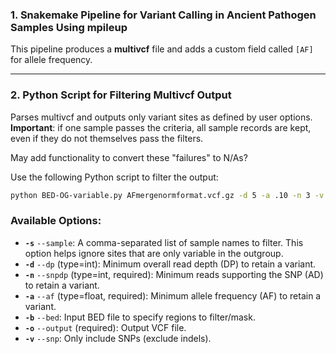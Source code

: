 ### 1. Snakemake Pipeline for Variant Calling in Ancient Pathogen Samples Using mpileup
This pipeline produces a **multivcf** file and adds a custom field called `[AF]` for allele frequency.

---

### 2. Python Script for Filtering Multivcf Output

Parses multivcf and outputs only variant sites as defined by user options.
**Important**: if one sample passes the criteria, all sample records are kept, even if they do not themselves pass the filters. 

May add functionality to convert these "failures" to N/As?

Use the following Python script to filter the output:

```bash
python BED-OG-variable.py AFmergenormformat.vcf.gz -d 5 -a .10 -n 3 -v -b /data/stonelab/Kelly_TB/mpileup/MTBC_regions_to_exclude.bed -o SNP5.13TLTpreBlast.vcf
```

### Available Options:

- **`-s`** `--sample`: A comma-separated list of sample names to filter. This option helps ignore sites that are only variable in the outgroup.
- **`-d`** `--dp` (type=int): Minimum overall read depth (DP) to retain a variant.
- **`-n`** `--snpdp` (type=int, required): Minimum reads supporting the SNP (AD) to retain a variant.
- **`-a`** `--af` (type=float, required): Minimum allele frequency (AF) to retain a variant.
- **`-b`** `--bed`: Input BED file to specify regions to filter/mask.
- **`-o`** `--output` (required): Output VCF file.
- **`-v`** `--snp`: Only include SNPs (exclude indels).
